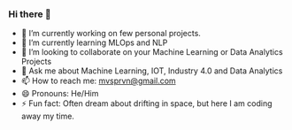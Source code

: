 ### Hi there 👋

- 🔭 I’m currently working on few personal projects.
- 🌱 I’m currently learning MLOps and NLP
- 👯 I’m looking to collaborate on your Machine Learning or Data Analytics Projects 
- 💬 Ask me about Machine Learning, IOT, Industry 4.0 and Data Analytics
- 📫 How to reach me: mvsprvn@gmail.com
- 😄 Pronouns: He/Him
- ⚡ Fun fact: Often dream about drifting in space, but here I am coding away my time. 

